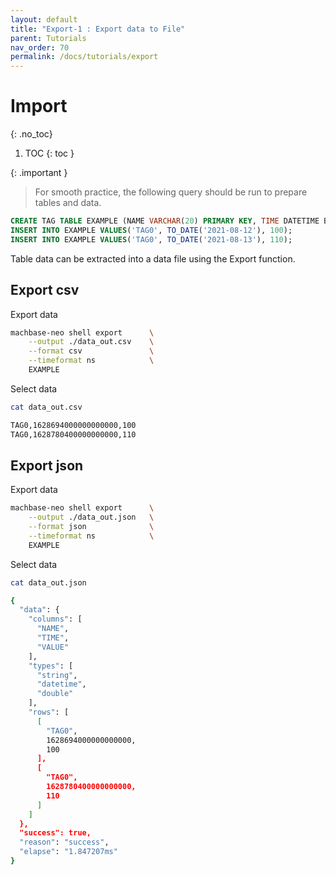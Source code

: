 ```yaml
---
layout: default
title: "Export-1 : Export data to File"
parent: Tutorials
nav_order: 70
permalink: /docs/tutorials/export
---
```


# Import
{: .no_toc}

1. TOC
{: toc }

{: .important }
> For smooth practice, the following query should be run to prepare tables and data.
```sql
CREATE TAG TABLE EXAMPLE (NAME VARCHAR(20) PRIMARY KEY, TIME DATETIME BASETIME, VALUE DOUBLE SUMMARIZED);
INSERT INTO EXAMPLE VALUES('TAG0', TO_DATE('2021-08-12'), 100);
INSERT INTO EXAMPLE VALUES('TAG0', TO_DATE('2021-08-13'), 110);
```
>

Table data can be extracted into a data file using the Export function.

## Export csv

Export data

```sh
machbase-neo shell export      \
    --output ./data_out.csv    \
    --format csv               \
    --timeformat ns            \
    EXAMPLE
```

Select data

```sh
cat data_out.csv 

TAG0,1628694000000000000,100
TAG0,1628780400000000000,110
```

## Export json

Export data

```sh
machbase-neo shell export      \
    --output ./data_out.json   \
    --format json              \
    --timeformat ns            \
    EXAMPLE
```

Select data

```sh
cat data_out.json

{
  "data": {
    "columns": [
      "NAME",
      "TIME",
      "VALUE"
    ],
    "types": [
      "string",
      "datetime",
      "double"
    ],
    "rows": [
      [
        "TAG0",
        1628694000000000000,
        100
      ],
      [
        "TAG0",
        1628780400000000000,
        110
      ]
    ]
  },
  "success": true,
  "reason": "success",
  "elapse": "1.847207ms"
}
```

